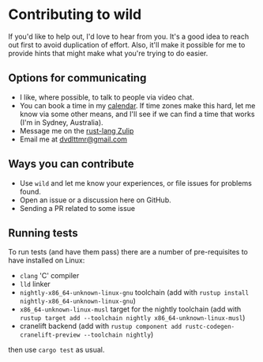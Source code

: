 # Contributing to wild

If you'd like to help out, I'd love to hear from you. It's a good idea to reach out first to avoid duplication of
effort. Also, it'll make it possible for me to provide hints that might make what you're trying to do easier.

## Options for communicating

* I like, where possible, to talk to people via video chat.
* You can book a time in my [calendar](https://calendar.app.google/MBYQeATMNBvuK8AZ6). If time zones make this hard, let
  me know via some other means, and I'll
  see if we can find a time that works (I'm in Sydney, Australia).
* Message me on the [rust-lang Zulip](https://rust-lang.zulipchat.com/)
* Email me at dvdlttmr@gmail.com

## Ways you can contribute

* Use `wild` and let me know your experiences, or file issues for problems found.
* Open an issue or a discussion here on GitHub.
* Sending a PR related to some issue

## Running tests

To run tests (and have them pass) there are a number of pre-requisites to have installed on Linux:

* `clang` 'C' compiler
* `lld` linker
* `nightly-x86_64-unknown-linux-gnu` toolchain (add with `rustup install nightly-x86_64-unknown-linux-gnu`)
* `x86_64-unknown-linux-musl` target for the nightly toolchain (add
  with `rustup target add --toolchain nightly x86_64-unknown-linux-musl`)
* cranelift backend (add with `rustup component add rustc-codegen-cranelift-preview --toolchain nightly`)

then use `cargo test` as usual.